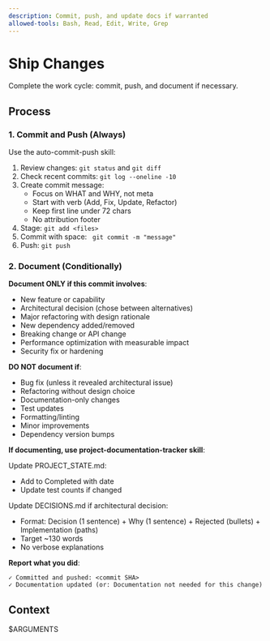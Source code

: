```yaml
---
description: Commit, push, and update docs if warranted
allowed-tools: Bash, Read, Edit, Write, Grep
---
```


# Ship Changes

Complete the work cycle: commit, push, and document if necessary.

## Process

### 1. Commit and Push (Always)

Use the auto-commit-push skill:
1. Review changes: `git status` and `git diff`
2. Check recent commits: `git log --oneline -10` 
3. Create commit message:
   - Focus on WHAT and WHY, not meta
   - Start with verb (Add, Fix, Update, Refactor)
   - Keep first line under 72 chars
   - No attribution footer
4. Stage: `git add <files>`
5. Commit with space: ` git commit -m "message"`
6. Push: `git push`

### 2. Document (Conditionally)

**Document ONLY if this commit involves**:
- New feature or capability
- Architectural decision (chose between alternatives)
- Major refactoring with design rationale
- New dependency added/removed
- Breaking change or API change
- Performance optimization with measurable impact
- Security fix or hardening

**DO NOT document if**:
- Bug fix (unless it revealed architectural issue)
- Refactoring without design choice
- Documentation-only changes
- Test updates
- Formatting/linting
- Minor improvements
- Dependency version bumps

**If documenting, use project-documentation-tracker skill**:

Update PROJECT_STATE.md:
- Add to Completed with date
- Update test counts if changed

Update DECISIONS.md if architectural decision:
- Format: Decision (1 sentence) + Why (1 sentence) + Rejected (bullets) + Implementation (paths)
- Target ~130 words
- No verbose explanations

**Report what you did**:
```
✓ Committed and pushed: <commit SHA>
✓ Documentation updated (or: Documentation not needed for this change)
```

## Context

$ARGUMENTS